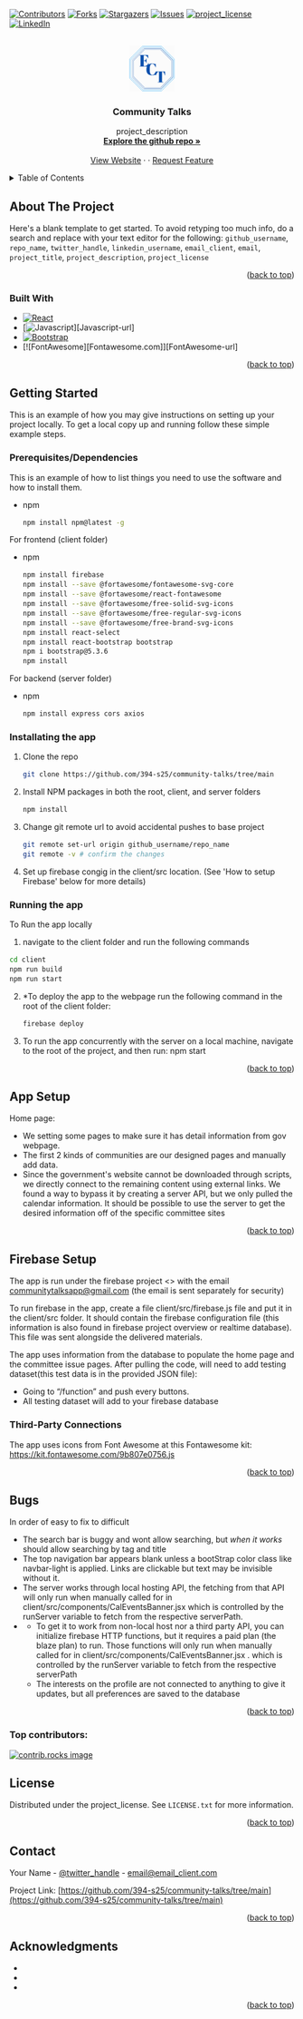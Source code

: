 <!-- Improved compatibility of back to top link: See: https://github.com/othneildrew/Best-README-Template/pull/73 -->
<a id="readme-top"></a>
<!-- This template was taken from the Best-README-Template
*** Thanks for checking out the Best-README-Template. If you have a suggestion
*** that would make this better, please fork the repo and create a pull request
*** or simply open an issue with the tag "enhancement".
-->



<!-- PROJECT SHIELDS -->
<!--
*** I'm using markdown "reference style" links for readability.
*** Reference links are enclosed in brackets [ ] instead of parentheses ( ).
*** See the bottom of this document for the declaration of the reference variables
*** for contributors-url, forks-url, etc. This is an optional, concise syntax you may use.
*** https://www.markdownguide.org/basic-syntax/#reference-style-links
-->
[![Contributors][contributors-shield]][contributors-url]
[![Forks][forks-shield]][forks-url]
[![Stargazers][stars-shield]][stars-url]
[![Issues][issues-shield]][issues-url]
[![project_license][license-shield]][license-url]
[![LinkedIn][linkedin-shield]][linkedin-url]



<!-- PROJECT LOGO -->
<br />
<div align="center">
  <a href="https://github.com/394-s25/community-talks/tree/main">
    <img src="client/public/logoicon.svg" alt="Logo" width="80" height="80">
  </a>

<h3 align="center">Community Talks</h3>

  <p align="center">
    project_description
    <br />
    <a href="https://github.com/394-s25/community-talks/tree/main"><strong>Explore the github repo »</strong></a>
    <br />
    <br />
    <a href="https://evanstoncommunitytalks.web.app/home">View Website</a>
    &middot;
    &middot;
    <a href="https://github.com/394-s25/community-talks/tree/main/issues/new?labels=enhancement&template=feature-request---.md">Request Feature</a>
  </p>
</div>



<!-- TABLE OF CONTENTS -->
<details>
  <summary>Table of Contents</summary>
  <ol>
    <li>
      <a href="#about-the-project">About The Project</a>
      <ul>
        <li><a href="#built-with">Built With</a></li>
      </ul>
    </li>
    <li>
      <a href="#getting-started">Getting Started</a>
      <ul>
        <li><a href="#prerequisites">Prerequisites</a></li>
        <li><a href="#installation">Installation</a></li>
      </ul>
    </li>
    <li><a href="#setup">App Setup</a></li>
    <li><a href="#roadmap">Roadmap</a></li>
    <li><a href="#contributing">Contributing</a></li>
    <li><a href="#license">License</a></li>
    <li><a href="#contact">Contact</a></li>
    <li><a href="#acknowledgments">Acknowledgments</a></li>
  </ol>
</details>



<!-- ABOUT THE PROJECT -->
## About The Project


Here's a blank template to get started. To avoid retyping too much info, do a search and replace with your text editor for the following: `github_username`, `repo_name`, `twitter_handle`, `linkedin_username`, `email_client`, `email`, `project_title`, `project_description`, `project_license`

<p align="right">(<a href="#readme-top">back to top</a>)</p>



### Built With

* [![React][React.js]][React-url]
* [![Javascript][Vue.js]][Javascript-url]
* [![Bootstrap][Bootstrap.com]][Bootstrap-url]
* [![FontAwesome][Fontawesome.com]][FontAwesome-url]

<p align="right">(<a href="#readme-top">back to top</a>)</p>



<!-- GETTING STARTED -->
## Getting Started

This is an example of how you may give instructions on setting up your project locally.
To get a local copy up and running follow these simple example steps.

### Prerequisites/Dependencies

This is an example of how to list things you need to use the software and how to install them.
* npm
  ```sh
  npm install npm@latest -g
  ```
For frontend (client folder)
* npm
  ```sh
  npm install firebase
  npm install --save @fortawesome/fontawesome-svg-core
  npm install --save @fortawesome/react-fontawesome
  npm install --save @fortawesome/free-solid-svg-icons
  npm install --save @fortawesome/free-regular-svg-icons
  npm install --save @fortawesome/free-brand-svg-icons
  npm install react-select
  npm install react-bootstrap bootstrap
  npm i bootstrap@5.3.6
  npm install
  ```

For backend (server folder)
* npm
  ```sh
  npm install express cors axios
  ```


### Installating the app

1. Clone the repo
   ```sh
   git clone https://github.com/394-s25/community-talks/tree/main
   ```
3. Install NPM packages in both the root, client, and server folders
   ```sh
   npm install
   ```
4. Change git remote url to avoid accidental pushes to base project
   ```sh
   git remote set-url origin github_username/repo_name
   git remote -v # confirm the changes
   ```
5. Set up firebase congig in the client/src location. (See 'How to setup Firebase' below for more details)

### Running the app
To Run the app locally
1. navigate to the client folder and run the following commands
  ```sh
  cd client
  npm run build
  npm run start
```
2. *To deploy the app to the webpage run the following command in the root of the client folder:
   ```sh
   firebase deploy
   ```
3. To run the app concurrently with the server on a local machine, navigate to the root of the project, and then run: npm start


<p align="right">(<a href="#readme-top">back to top</a>)</p>



<!-- How the app is setup  -->
## App Setup

Home page:
* We setting some pages to make sure it has detail information from gov webpage.
* The first 2 kinds of communities are our designed pages and manually add data.   
* Since the government's website cannot be downloaded through scripts, we directly connect to the remaining content using external links. We found a way to bypass it by creating a server API, but we only pulled the calendar information. It should be possible to use the server to get the desired information off of the specific committee sites


<p align="right">(<a href="#readme-top">back to top</a>)</p>



<!-- How to set up Firebase: where to create an account, where to put configuration data, how to import starting data into the database -->
## Firebase Setup
The app is run under the firebase project <<community-talks>> with the email communitytalksapp@gmail.com (the email is sent separately for security)

To run firebase in the app, create a file client/src/firebase.js file and put it in the client/src folder. It should contain the firebase configuration file (this information is also found in firebase project overview or realtime database). This file was sent alongside the delivered materials.

The app uses information from the database to populate the home page and the committee issue pages. After pulling the code, will need to add testing dataset(this test data is in the provided JSON file):
* Going to “/function” and push every buttons.
* All testing dataset will add to your firebase database

### Third-Party Connections
The app uses icons from Font Awesome at this Fontawesome kit: https://kit.fontawesome.com/9b807e0756.js 

<p align="right">(<a href="#readme-top">back to top</a>)</p>



<!-- Known Bugs -->
## Bugs

In order of easy to fix to difficult

* The search bar is buggy and wont allow searching, but *when it works* should allow searching by tag and title
* The top navigation bar appears blank unless a bootStrap color class like navbar-light is applied. Links are clickable but text may be invisible without it.
* The server works through local hosting API, the fetching from that API will only run when manually called for in client/src/components/CalEventsBanner.jsx  which is controlled by the runServer variable to fetch from the respective serverPath.
* * To get it to work from non-local host nor a third party API, you can initialize firebase HTTP functions, but it requires a paid plan (the blaze plan) to run. Those functions will only run when manually called for in client/src/components/CalEventsBanner.jsx . which is controlled by the runServer variable to fetch from the respective serverPath
  * The interests on the profile are not connected to anything to give it updates, but all preferences are saved to the database

<p align="right">(<a href="#readme-top">back to top</a>)</p>

### Top contributors:

<a href="https://github.com/github_username/repo_name/graphs/contributors">
  <img src="https://contrib.rocks/image?repo=github_username/repo_name" alt="contrib.rocks image" />
</a>



<!-- LICENSE -->
## License

Distributed under the project_license. See `LICENSE.txt` for more information.

<p align="right">(<a href="#readme-top">back to top</a>)</p>



<!-- CONTACT -->
## Contact

Your Name - [@twitter_handle](https://twitter.com/twitter_handle) - email@email_client.com

Project Link: [https://github.com/394-s25/community-talks/tree/main](https://github.com/394-s25/community-talks/tree/main)

<p align="right">(<a href="#readme-top">back to top</a>)</p>



<!-- ACKNOWLEDGMENTS -->
## Acknowledgments

* []()
* []()
* []()

<p align="right">(<a href="#readme-top">back to top</a>)</p>



<!-- MARKDOWN LINKS & IMAGES -->
<!-- https://www.markdownguide.org/basic-syntax/#reference-style-links -->
[contributors-shield]: https://img.shields.io/github/contributors/github_username/repo_name.svg?style=for-the-badge
[contributors-url]: https://github.com/github_username/repo_name/graphs/contributors
[forks-shield]: https://img.shields.io/github/forks/github_username/repo_name.svg?style=for-the-badge
[forks-url]: https://github.com/github_username/repo_name/network/members
[stars-shield]: https://img.shields.io/github/stars/github_username/repo_name.svg?style=for-the-badge
[stars-url]: https://github.com/github_username/repo_name/stargazers
[issues-shield]: https://img.shields.io/github/issues/github_username/repo_name.svg?style=for-the-badge
[issues-url]: https://github.com/github_username/repo_name/issues
[license-shield]: https://img.shields.io/github/license/github_username/repo_name.svg?style=for-the-badge
[license-url]: https://github.com/github_username/repo_name/blob/master/LICENSE.txt
[linkedin-shield]: https://img.shields.io/badge/-LinkedIn-black.svg?style=for-the-badge&logo=linkedin&colorB=555
[linkedin-url]: https://linkedin.com/in/linkedin_username
[product-screenshot]: images/screenshot.png
[Next.js]: https://img.shields.io/badge/next.js-000000?style=for-the-badge&logo=nextdotjs&logoColor=white
[Next-url]: https://nextjs.org/
[React.js]: https://img.shields.io/badge/React-20232A?style=for-the-badge&logo=react&logoColor=61DAFB
[React-url]: https://reactjs.org/
[Vue.js]: https://img.shields.io/badge/Vue.js-35495E?style=for-the-badge&logo=vuedotjs&logoColor=4FC08D
[Vue-url]: https://vuejs.org/
[Angular.io]: https://img.shields.io/badge/Angular-DD0031?style=for-the-badge&logo=angular&logoColor=white
[Angular-url]: https://angular.io/
[Svelte.dev]: https://img.shields.io/badge/Svelte-4A4A55?style=for-the-badge&logo=svelte&logoColor=FF3E00
[Svelte-url]: https://svelte.dev/
[Laravel.com]: https://img.shields.io/badge/Laravel-FF2D20?style=for-the-badge&logo=laravel&logoColor=white
[Laravel-url]: https://laravel.com
[Bootstrap.com]: https://img.shields.io/badge/Bootstrap-563D7C?style=for-the-badge&logo=bootstrap&logoColor=white
[Bootstrap-url]: https://getbootstrap.com
[JQuery.com]: https://img.shields.io/badge/jQuery-0769AD?style=for-the-badge&logo=jquery&logoColor=white
[JQuery-url]: https://jquery.com 
